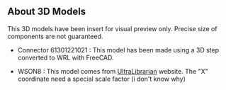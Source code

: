 About 3D Models
---------------

This 3D models have been insert for visual preview only. Precise size of
components are not guaranteed.

 * Connector 61301221021 : This model has been made using a 3D step
   converted to WRL with FreeCAD.

 * WSON8 : This model comes from [UltraLibrarian](https://ultralibrarian.com)
   website. The "X" coordinate need a special scale factor (i don't know why)
